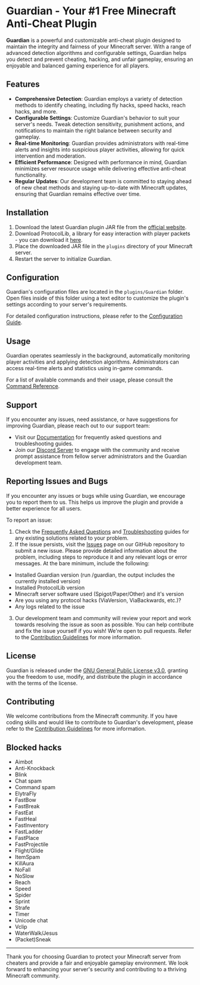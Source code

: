 # Guardian - Your #1 Free Minecraft Anti-Cheat Plugin
**Guardian** is a powerful and customizable anti-cheat plugin designed to maintain the integrity and fairness of your Minecraft server. With a range of advanced detection algorithms and configurable settings, Guardian helps you detect and prevent cheating, hacking, and unfair gameplay, ensuring an enjoyable and balanced gaming experience for all players.

## Features
- **Comprehensive Detection**: Guardian employs a variety of detection methods to identify cheating, including fly hacks, speed hacks, reach hacks, and more.
- **Configurable Settings**: Customize Guardian's behavior to suit your server's needs. Tweak detection sensitivity, punishment actions, and notifications to maintain the right balance between security and gameplay.
- **Real-time Monitoring**: Guardian provides administrators with real-time alerts and insights into suspicious player activities, allowing for quick intervention and moderation.
- **Efficient Performance**: Designed with performance in mind, Guardian minimizes server resource usage while delivering effective anti-cheat functionality.
- **Regular Updates**: Our development team is committed to staying ahead of new cheat methods and staying up-to-date with Minecraft updates, ensuring that Guardian remains effective over time.

## Installation
1. Download the latest Guardian plugin JAR file from the [official website](https://gac.lol).
2. Download ProtocolLib, a library for easy interaction with player packets - you can download it [here](https://www.spigotmc.org/resources/protocollib.1997/).
3. Place the downloaded JAR file in the `plugins` directory of your Minecraft server.
4. Restart the server to initialize Guardian.

## Configuration
Guardian's configuration files are located in the `plugins/Guardian` folder. Open files inside of this folder using a text editor to customize the plugin's settings according to your server's requirements.

For detailed configuration instructions, please refer to the [Configuration Guide](https://docs.gac.lol/config).

## Usage
Guardian operates seamlessly in the background, automatically monitoring player activities and applying detection algorithms. Administrators can access real-time alerts and statistics using in-game commands.

For a list of available commands and their usage, please consult the [Command Reference](https://docs.gac.lol/commands).

## Support
If you encounter any issues, need assistance, or have suggestions for improving Guardian, please reach out to our support team:
- Visit our [Documentation](https://docs.gac.lol/faq) for frequently asked questions and troubleshooting guides.
- Join our [Discord Server](https://discord.gg/detXdq6PUu) to engage with the community and receive prompt assistance from fellow server administrators and the Guardian development team.

## Reporting Issues and Bugs
If you encounter any issues or bugs while using Guardian, we encourage you to report them to us. This helps us improve the plugin and provide a better experience for all users.

To report an issue:
1. Check the [Frequently Asked Questions](https://docs.gac.lol/faq) and [Troubleshooting](https://docs.gac.lol/troubleshooting) guides for any existing solutions related to your problem.
2. If the issue persists, visit the [Issues](https://github.com/HonkJava/Guardian) page on our GitHub repository to submit a new issue. Please provide detailed information about the problem, including steps to reproduce it and any relevant logs or error messages. At the bare minimum, include the following:
  - Installed Guardian version (run /guardian, the output includes the currently installed version)
  - Installed ProtocolLib version
  - Minecraft server software used (Spigot/Paper/Other) and it's version
  - Are you using any protocol hacks (ViaVersion, ViaBackwards, etc.)?
  - Any logs related to the issue
3. Our development team and community will review your report and work towards resolving the issue as soon as possible. You can help contribute and fix the issue yourself if you wish! We're open to pull requests. Refer to the [Contribution Guidelines](https://docs.gac.lol/contributing) for more information.

## License
Guardian is released under the [GNU General Public License v3.0](/LICENSE), granting you the freedom to use, modify, and distribute the plugin in accordance with the terms of the license.

## Contributing
We welcome contributions from the Minecraft community. If you have coding skills and would like to contribute to Guardian's development, please refer to the [Contribution Guidelines](https://docs.gac.lol/contributing) for more information.

## Blocked hacks
- Aimbot
- Anti-Knockback
- Blink
- Chat spam
- Command spam
- ElytraFly
- FastBow
- FastBreak
- FastEat
- FastHeal
- FastInventory
- FastLadder
- FastPlace
- FastProjectile
- Flight/Glide
- ItemSpam
- KillAura
- NoFall
- NoSlow
- Reach
- Speed
- Spider
- Sprint
- Strafe
- Timer
- Unicode chat
- Vclip
- WaterWalk/Jesus
- (Packet)Sneak

---

Thank you for choosing Guardian to protect your Minecraft server from cheaters and provide a fair and enjoyable gameplay environment. We look forward to enhancing your server's security and contributing to a thriving Minecraft community.
